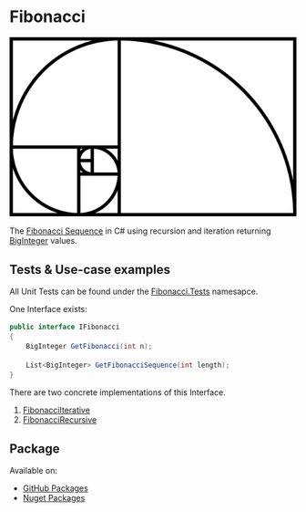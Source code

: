 # Fibonacci
![The Fibonacci Sequence as image](./Resource/fibonacci.png)

The [Fibonacci Sequence](https://en.wikipedia.org/wiki/Fibonacci_sequence) in C# using recursion and iteration returning [BigInteger](https://learn.microsoft.com/en-us/dotnet/api/system.numerics.biginteger?view=net-8.0) values.

## Tests & Use-case examples
All Unit Tests can be found under the [Fibonacci.Tests](https://github.com/lyndychivs/Fibonacci/tree/master/Fibonacci.Tests) namesapce.

One Interface exists:
```csharp
public interface IFibonacci
{
    BigInteger GetFibonacci(int n);

    List<BigInteger> GetFibonacciSequence(int length);
}
```

There are two concrete implementations of this Interface.
1. [FibonacciIterative](https://github.com/lyndychivs/Fibonacci/blob/master/Fibonacci/FibonacciIterative.cs)
2. [FibonacciRecursive](https://github.com/lyndychivs/Fibonacci/blob/master/Fibonacci/FibonacciRecursive.cs)

## Package
Available on:
- [GitHub Packages](https://github.com/lyndychivs/Fibonacci/pkgs/nuget/lyndychivs.Fibonacci)
- [Nuget Packages](https://www.nuget.org/packages/lyndychivs.Fibonacci/)